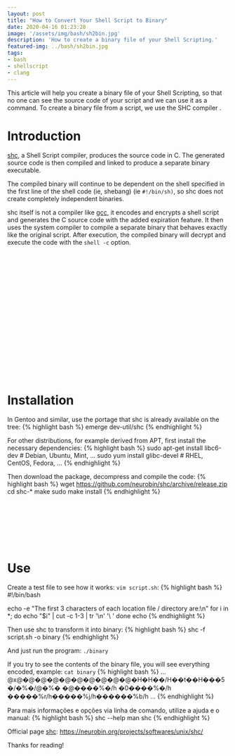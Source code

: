 ```yaml
---
layout: post
title: "How to Convert Your Shell Script to Binary"
date: 2020-04-16 01:23:28
image: '/assets/img/bash/sh2bin.jpg'
description: 'How to create a binary file of your Shell Scripting.'
featured-img: ../bash/sh2bin.jpg
tags:
- bash
- shellscript
- clang
---
```


This article will help you create a binary file of your Shell Scripting, so that no one can see the source code of your script and we can use it as a command. To create a binary file from a script, we use the SHC compiler .

# Introduction

[shc](https://neurobin.org/projects/softwares/unix/shc/), a Shell Script compiler, produces the source code in C. The generated source code is then compiled and linked to produce a separate binary executable.

The compiled binary will continue to be dependent on the shell specified in the first line of the shell code (ie, shebang) (ie `#!/bin/sh)`, so shc does not create completely independent binaries.

shc itself is not a compiler like [gcc](https://gcc.gnu.org/), it encodes and encrypts a shell script and generates the C source code with the added expiration feature. It then uses the system compiler to compile a separate binary that behaves exactly like the original script. After execution, the compiled binary will decrypt and execute the code with the `shell -c` option. 

<!-- QUADRADO -->
<script async src="//pagead2.googlesyndication.com/pagead/js/adsbygoogle.js"></script>
<ins class="adsbygoogle"
style="display:inline-block;width:336px;height:280px"
data-ad-client="ca-pub-2838251107855362"
data-ad-slot="5351066970"></ins>
<script>
(adsbygoogle = window.adsbygoogle || []).push({});
</script>

# Installation

In Gentoo and similar, use the portage that shc is already available on the tree:
{% highlight bash %}
emerge dev-util/shc
{% endhighlight %}

For other distributions, for example derived from APT, first install the necessary dependencies:
{% highlight bash %}
sudo apt-get install libc6-dev # Debian, Ubuntu, Mint, ...
sudo yum install glibc-devel # RHEL, CentOS, Fedora, ...
{% endhighlight %}

Then download the package, decompress and compile the code:
{% highlight bash %}
wget https://github.com/neurobin/shc/archive/release.zip
cd shc-*
make
sudo make install
{% endhighlight %}

<!-- LISTA MIN -->
<script async src="//pagead2.googlesyndication.com/pagead/js/adsbygoogle.js"></script>
<ins class="adsbygoogle"
style="display:inline-block;width:730px;height:95px"
data-ad-client="ca-pub-2838251107855362"
data-ad-slot="5351066970"></ins>
<script>
(adsbygoogle = window.adsbygoogle || []).push({});
</script>

# Use
Create a test file to see how it works: `vim script.sh`:
{% highlight bash %}
#!/bin/bash

echo -e "The first 3 characters of each location file / directory are:\n"
for i in *; do
	echo "$i" | cut -c 1-3 | tr '\n' '\ '
done
echo
{% endhighlight %}

Then use shc to transform it into binary:
{% highlight bash %}
shc -f script.sh -o binary
{% endhighlight %}

And just run the program: `./binary`

If you try to see the contents of the binary file, you will see everything encoded, example: `cat binary`
{% highlight bash %}
...
@x@�@�@�@�@�@�@�@�@�@�H�H��/H��t��H���5�/�%�/@�%�
�@����%�/h
          �0����%�/h
�����%r/h�����%j/h������%b/h
...
{% endhighlight %}

Para mais informações e opções via linha de comando, utilize a ajuda e o manual:
{% highlight bash %}
shc --help
man shc
{% endhighlight %}

Official page [shc](https://neurobin.org/projects/softwares/unix/shc/): <https://neurobin.org/projects/softwares/unix/shc/>

Thanks for reading!
